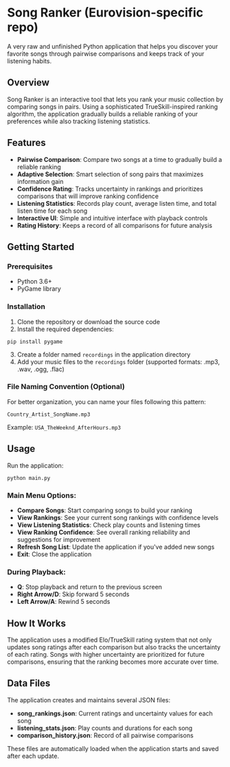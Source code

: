 # Song Ranker (Eurovision-specific repo)

A very raw and unfinished Python application that helps you discover your favorite songs through pairwise comparisons and keeps track of your listening habits.

## Overview

Song Ranker is an interactive tool that lets you rank your music collection by comparing songs in pairs. Using a sophisticated TrueSkill-inspired ranking algorithm, the application gradually builds a reliable ranking of your preferences while also tracking listening statistics.

## Features

- **Pairwise Comparison**: Compare two songs at a time to gradually build a reliable ranking
- **Adaptive Selection**: Smart selection of song pairs that maximizes information gain
- **Confidence Rating**: Tracks uncertainty in rankings and prioritizes comparisons that will improve ranking confidence
- **Listening Statistics**: Records play count, average listen time, and total listen time for each song
- **Interactive UI**: Simple and intuitive interface with playback controls
- **Rating History**: Keeps a record of all comparisons for future analysis

## Getting Started

### Prerequisites

- Python 3.6+
- PyGame library

### Installation

1. Clone the repository or download the source code
2. Install the required dependencies:

```
pip install pygame
```

3. Create a folder named `recordings` in the application directory 
4. Add your music files to the `recordings` folder (supported formats: .mp3, .wav, .ogg, .flac)

### File Naming Convention (Optional)

For better organization, you can name your files following this pattern:
```
Country_Artist_SongName.mp3
```

Example: `USA_TheWeeknd_AfterHours.mp3`

## Usage

Run the application:

```
python main.py
```

### Main Menu Options:

- **Compare Songs**: Start comparing songs to build your ranking
- **View Rankings**: See your current song rankings with confidence levels
- **View Listening Statistics**: Check play counts and listening times
- **View Ranking Confidence**: See overall ranking reliability and suggestions for improvement
- **Refresh Song List**: Update the application if you've added new songs
- **Exit**: Close the application

### During Playback:

- **Q**: Stop playback and return to the previous screen
- **Right Arrow/D**: Skip forward 5 seconds
- **Left Arrow/A**: Rewind 5 seconds

## How It Works

The application uses a modified Elo/TrueSkill rating system that not only updates song ratings after each comparison but also tracks the uncertainty of each rating. Songs with higher uncertainty are prioritized for future comparisons, ensuring that the ranking becomes more accurate over time.

## Data Files

The application creates and maintains several JSON files:

- **song_rankings.json**: Current ratings and uncertainty values for each song
- **listening_stats.json**: Play counts and durations for each song
- **comparison_history.json**: Record of all pairwise comparisons

These files are automatically loaded when the application starts and saved after each update.
